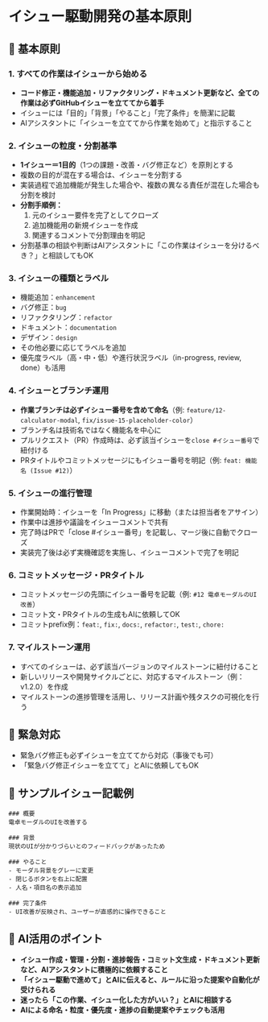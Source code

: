 # イシュー駆動開発の基本原則

## 🎯 基本原則

### 1. すべての作業はイシューから始める
- **コード修正・機能追加・リファクタリング・ドキュメント更新など、全ての作業は必ずGitHubイシューを立ててから着手**
- イシューには「目的」「背景」「やること」「完了条件」を簡潔に記載
- AIアシスタントに「イシューを立ててから作業を始めて」と指示すること

### 2. イシューの粒度・分割基準
- **1イシュー＝1目的**（1つの課題・改善・バグ修正など）を原則とする
- 複数の目的が混在する場合は、イシューを分割する
- 実装過程で追加機能が発生した場合や、複数の異なる責任が混在した場合も分割を検討
- **分割手順例：**
  1. 元のイシュー要件を完了としてクローズ
  2. 追加機能用の新規イシューを作成
  3. 関連するコメントで分割理由を明記
- 分割基準の相談や判断はAIアシスタントに「この作業はイシューを分けるべき？」と相談してもOK

### 3. イシューの種類とラベル
- 機能追加：`enhancement`
- バグ修正：`bug`
- リファクタリング：`refactor`
- ドキュメント：`documentation`
- デザイン：`design`
- その他必要に応じてラベルを追加
- 優先度ラベル（高・中・低）や進行状況ラベル（in-progress, review, done）も活用

### 4. イシューとブランチ運用
- **作業ブランチは必ずイシュー番号を含めて命名**（例: `feature/12-calculator-modal`, `fix/issue-15-placeholder-color`）
- ブランチ名は技術名ではなく機能名を中心に
- プルリクエスト（PR）作成時は、必ず該当イシューを`close #イシュー番号`で紐付ける
- PRタイトルやコミットメッセージにもイシュー番号を明記（例: `feat: 機能名 (Issue #12)`）

### 5. イシューの進行管理
- 作業開始時：イシューを「In Progress」に移動（または担当者をアサイン）
- 作業中は進捗や議論をイシューコメントで共有
- 完了時はPRで「close #イシュー番号」を記載し、マージ後に自動でクローズ
- 実装完了後は必ず実機確認を実施し、イシューコメントで完了を明記

### 6. コミットメッセージ・PRタイトル
- コミットメッセージの先頭にイシュー番号を記載（例: `#12 電卓モーダルのUI改善`）
- コミット文・PRタイトルの生成もAIに依頼してOK
- コミットprefix例：`feat:`, `fix:`, `docs:`, `refactor:`, `test:`, `chore:`

### 7. マイルストーン運用
- すべてのイシューは、必ず該当バージョンのマイルストーンに紐付けること
- 新しいリリースや開発サイクルごとに、対応するマイルストーン（例：v1.2.0）を作成
- マイルストーンの進捗管理を活用し、リリース計画や残タスクの可視化を行う

## 🚨 緊急対応
- 緊急バグ修正も必ずイシューを立ててから対応（事後でも可）
- 「緊急バグ修正イシューを立てて」とAIに依頼してもOK

## 📝 サンプルイシュー記載例

```
### 概要
電卓モーダルのUIを改善する

### 背景
現状のUIが分かりづらいとのフィードバックがあったため

### やること
- モーダル背景をグレーに変更
- 閉じるボタンを右上に配置
- 人名・項目名の表示追加

### 完了条件
- UI改善が反映され、ユーザーが直感的に操作できること
```

## 🤖 AI活用のポイント
- **イシュー作成・管理・分割・進捗報告・コミット文生成・ドキュメント更新など、AIアシスタントに積極的に依頼すること**
- **「イシュー駆動で進めて」とAIに伝えると、ルールに沿った提案や自動化が受けられる**
- **迷ったら「この作業、イシュー化した方がいい？」とAIに相談する**
- **AIによる命名・粒度・優先度・進捗の自動提案やチェックも活用** 